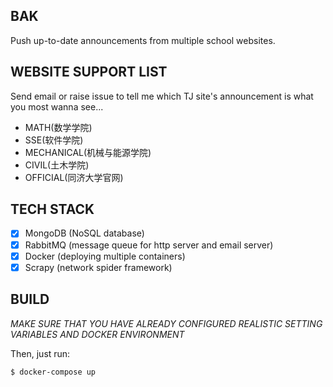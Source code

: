 BAK
-------
Push up-to-date announcements from multiple school websites.

## WEBSITE SUPPORT LIST
Send email or raise issue to tell me which TJ site's announcement is what you most wanna see... 
- MATH(数学学院)
- SSE(软件学院)
- MECHANICAL(机械与能源学院)
- CIVIL(土木学院)
- OFFICIAL(同济大学官网)

## TECH STACK
- [x] MongoDB (NoSQL database)
- [x] RabbitMQ (message queue for http server and email server)
- [x] Docker (deploying multiple containers)
- [x] Scrapy (network spider framework)

## BUILD
*MAKE SURE THAT YOU HAVE ALREADY CONFIGURED REALISTIC SETTING VARIABLES AND DOCKER ENVIRONMENT*

Then, just run:
```
$ docker-compose up
```

